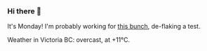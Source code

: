 ### Hi there :wave:

It's Monday! I'm probably working for [this bunch](https://github.com/kohofinancial), de-flaking a test.

Weather in Victoria BC: overcast, at +11°C.
